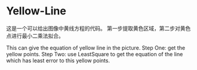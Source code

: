 # Yellow-Line

这是一个可以给出图像中黄线方程的代码。
第一步提取黄色区域，第二步对黄色点进行最小二乘法拟合。

This can give the equation of yellow line in the picture.
Step One: get the yellow points.
Step Two: use LeastSquare to get the equation of the line which has least error to this yellow points.
